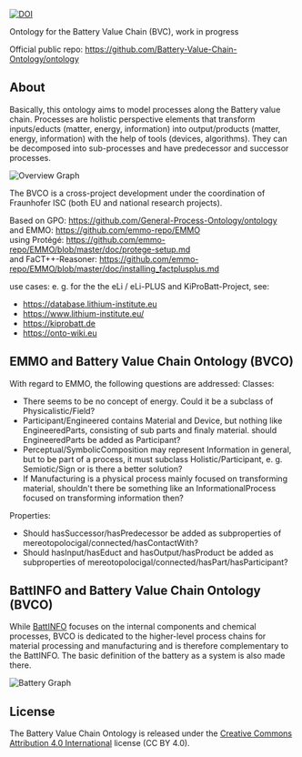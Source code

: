 [![DOI](https://zenodo.org/badge/444367033.svg)](https://zenodo.org/badge/latestdoi/444367033)

Ontology for the Battery Value Chain (BVC), work in progress

Official public repo: https://github.com/Battery-Value-Chain-Ontology/ontology

## About

Basically, this ontology aims to model processes along the Battery value chain. Processes are holistic perspective elements that transform inputs/educts (matter, energy, information) into output/products (matter, energy, information) with the help of tools (devices, algorithms). They can be decomposed into sub-processes and have predecessor and successor processes. 

![Overview Graph](docs/overview.png)

The BVCO is a cross-project development under the coordination of Fraunhofer ISC (both EU and national research projects).

Based on GPO: https://github.com/General-Process-Ontology/ontology <br/>
and EMMO: https://github.com/emmo-repo/EMMO <br/>
using Protégé: https://github.com/emmo-repo/EMMO/blob/master/doc/protege-setup.md <br/>
and FaCT++-Reasoner: https://github.com/emmo-repo/EMMO/blob/master/doc/installing_factplusplus.md

use cases: e. g. for the the eLi / eLi-PLUS and KiProBatt-Project, see: <br/>
- https://database.lithium-institute.eu <br/>
- https://www.lithium-institute.eu/ <br/>
- https://kiprobatt.de <br/>
- https://onto-wiki.eu <br/>

## EMMO and Battery Value Chain Ontology (BVCO) 

With regard to EMMO, the following questions are addressed:
Classes:
- There seems to be no concept of energy. Could it be a subclass of Physicalistic/Field?
- Participant/Engineered contains Material and Device, but nothing like EngineeredParts, consisting of sub parts and finaly material. should EngineeredParts be added as Participant?
- Perceptual/SymbolicComposition may represent Information in general, but to be part of a process, it must subclass Holistic/Participant, e. g. Semiotic/Sign or is there a better solution?
- If Manufacturing is a physical process mainly focused on transforming material, shouldn't there be something like an InformationalProcess focused on transforming information then?

Properties:
- Should hasSuccessor/hasPredecessor be added as subproperties of mereotopolocigal/connected/hasContactWith?
- Should hasInput/hasEduct and hasOutput/hasProduct be added as subproperties of mereotopolocigal/connected/hasPart/hasParticipant?

## BattINFO and Battery Value Chain Ontology (BVCO) 

While [BattINFO](https://github.com/BIG-MAP/BattINFO) focuses on the internal components and chemical processes, BVCO is dedicated to the higher-level process chains for material processing and manufacturing and is therefore complementary to the BattINFO. The basic definition of the battery as a system is also made there. 

![Battery Graph](docs/BatteryDefinition.png)

## License

The Battery Value Chain Ontology is released under the [Creative Commons Attribution 4.0 International](https://creativecommons.org/licenses/by/4.0/legalcode) license (CC BY 4.0).
